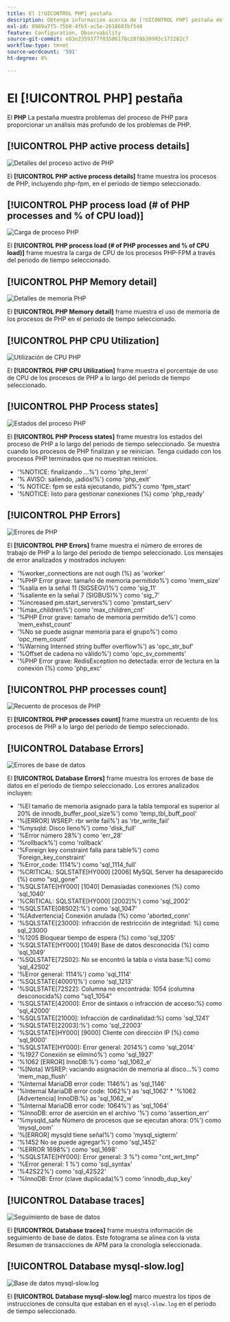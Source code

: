```yaml
---
title: El [!UICONTROL PHP] pestaña
description: Obtenga información acerca de [!UICONTROL PHP] pestaña de [!DNL Observation for Adobe Commerce].
exl-id: 0989a7f5-75b0-4fb5-ac5e-2618603bf548
feature: Configuration, Observability
source-git-commit: e83e2359377f03506178c28f8b30993c172282c7
workflow-type: tm+mt
source-wordcount: '591'
ht-degree: 0%

---
```


# El [!UICONTROL PHP] pestaña

El **PHP** La pestaña muestra problemas del proceso de PHP para proporcionar un análisis más profundo de los problemas de PHP.

## [!UICONTROL PHP active process details]

![Detalles del proceso activo de PHP](../../assets/tools/php-active-process-details.jpg)

El **[!UICONTROL PHP active process details]** frame muestra los procesos de PHP, incluyendo php-fpm, en el periodo de tiempo seleccionado.

## [!UICONTROL PHP process load (# of PHP processes and % of CPU load)]

![Carga de proceso PHP](../../assets/tools/php-process-load.jpg)

El **[!UICONTROL PHP process load (# of PHP processes and % of CPU load)]** frame muestra la carga de CPU de los procesos PHP-FPM a través del periodo de tiempo seleccionado.

## [!UICONTROL PHP Memory detail]

![Detalles de memoria PHP](../../assets/tools/php-memory-detail.jpg)

El **[!UICONTROL PHP Memory detail]** frame muestra el uso de memoria de los procesos de PHP en el periodo de tiempo seleccionado.

## [!UICONTROL PHP CPU Utilization]

![Utilización de CPU PHP](../../assets/tools/php-cpu-utilization.jpg)

El **[!UICONTROL PHP CPU Utilization]** frame muestra el porcentaje de uso de CPU de los procesos de PHP a lo largo del periodo de tiempo seleccionado.

## [!UICONTROL PHP Process states]

![Estados del proceso PHP](../../assets/tools/php-process-states-image-1.jpg)

El **[!UICONTROL PHP Process states]** frame muestra los estados del proceso de PHP a lo largo del periodo de tiempo seleccionado. Se muestra cuando los procesos de PHP finalizan y se reinician. Tenga cuidado con los procesos PHP terminados que no muestran reinicios.

* &#39;%NOTICE: finalizando ...%&#39;) como &#39;php_term&#39;
* &#39;% AVISO: saliendo, ¡adiós!%&#39;) como &#39;php_exit&#39;
* &#39;% NOTICE: fpm se está ejecutando, pid%&#39;) como &#39;fpm_start&#39;
* &#39;%NOTICE: listo para gestionar conexiones (%) como &#39;php_ready&#39;

## [!UICONTROL PHP Errors]

![Errores de PHP](../../assets/tools/php-errors-image-1.jpg)

El **[!UICONTROL PHP Errors]** frame muestra el número de errores de trabajo de PHP a lo largo del periodo de tiempo seleccionado. Los mensajes de error analizados y mostrados incluyen:

* &#39;%worker_connections are not ough (%) as &#39;worker&#39;
* &#39;%PHP Error grave: tamaño de memoria permitido%&#39;) como &#39;mem_size&#39;
* &#39;%salía en la señal 11 (SIGSEGV)%&#39;) como &#39;sig_11&#39;
* &#39;%saliente en la señal 7 (SIGBUS)%&#39;) como &#39;sig_7&#39;
* &#39;%increased pm.start_servers%&#39;) como &#39;pmstart_serv&#39;
* &#39;%max_children%&#39;) como &#39;max_children_cnt&#39;
* &#39;%PHP Error grave: tamaño de memoria permitido de%&#39;) como &#39;mem_exhst_count&#39;
* &#39;%No se puede asignar memoria para el grupo%&#39;) como &#39;opc_mem_count&#39;
* &#39;%Warning Interned string buffer overflow%&#39;) as &#39;opc_str_buf&#39;
* &#39;%Offset de cadena no válido%&#39;) como &#39;opc_sv_comments&#39;
* &#39;%PHP Error grave: RedisException no detectada: error de lectura en la conexión (%) como &#39;php_exc&#39;

## [!UICONTROL PHP processes count]

![Recuento de procesos de PHP](../../assets/tools/php-processes-count.jpg)

El **[!UICONTROL PHP processes count]** frame muestra un recuento de los procesos de PHP a lo largo del periodo de tiempo seleccionado.

## [!UICONTROL Database Errors]

![Errores de base de datos](../../assets/tools/php-tab-database-errors.jpg)

El **[!UICONTROL Database Errors]** frame muestra los errores de base de datos en el periodo de tiempo seleccionado. Los errores analizados incluyen:

* &#39;%El tamaño de memoria asignado para la tabla temporal es superior al 20% de innodb_buffer_pool_size%&#39;) como &#39;temp_tbl_buff_pool&#39;
* &#39;%\[ERROR\] WSREP: rbr write fail%&#39;) as &#39;rbr_write_fail&#39;
* &#39;%mysqld: Disco lleno%&#39;) como &#39;disk_full&#39;
* &#39;%Error número 28%&#39;) como &#39;err_28&#39;
* &#39;%rollback%&#39;) como &#39;rollback&#39;
* &#39;%Foreign key constraint falla para table%&#39;) como &#39;Foreign_key_constraint&#39;
* &#39;%Error_code: 1114%&#39;) como &#39;sql_1114_full&#39;
* &#39;%CRITICAL: SQLSTATE[HY000] [2006] MySQL Server ha desaparecido (%) como &quot;sql_gone&quot;
* &#39;%SQLSTATE[HY000] [1040] Demasiadas conexiones (%) como &#39;sql_1040&#39;
* &#39;%CRITICAL: SQLSTATE[HY000] [2002]%&#39;) como &#39;sql_2002&#39;
* &#39;%SQLSTATE[08S02]:%&#39;) como &#39;sql_1047&#39;
* &#39;%[Advertencia] Conexión anulada (%) como &#39;aborted_conn&#39;
* &#39;%SQLSTATE[23000]: infracción de restricción de integridad: %) como sql_23000
* &#39;%1205 Bloquear tiempo de espera (%) como &#39;sql_1205&#39;
* &#39;%SQLSTATE[HY000] [1049] Base de datos desconocida (%) como &#39;sql_1049&#39;
* &#39;%SQLSTATE[72S02]: No se encontró la tabla o vista base:%) como &#39;sql_42S02&#39;
* &#39;%Error general: 1114%&#39;) como &#39;sql_1114&#39;
* &#39;%SQLSTATE[40001]%&#39;) como &#39;sql_1213&#39;
* &#39;%SQLSTATE[72S22]: Columna no encontrada: 1054 (columna desconocida%) como &quot;sq1_1054&quot;
* &#39;%SQLSTATE[42000]: Error de sintaxis o infracción de acceso:%) como &#39;sql_42000&#39;
* &#39;%SQLSTATE[21000]: Infracción de cardinalidad:%) como &#39;sql_1241&#39;
* &#39;%SQLSTATE[22003]:%&#39;) como &#39;sql_22003&#39;
* &#39;%SQLSTATE[HY000] [9000] Cliente con dirección IP (%) como &#39;sql_9000&#39;
* &#39;%SQLSTATE[HY000]: Error general: 2014%&#39;) como &#39;sql_2014&#39;
* &#39;%1927 Conexión se eliminó%&#39;) como &#39;sql_1927&#39;
* &#39;%1062 \[ERROR\] InnoDB:%&#39;) como &#39;sql_1062_e&#39;
* &#39;%[Nota] WSREP: vaciando asignación de memoria al disco...%&#39;) como &#39;mem_map_flush&#39;
* &#39;%Internal MariaDB error code: 1146%&#39;) as &#39;sql_1146&#39;
* &#39;%Internal MariaDB error code: 1062%&#39;) as &#39;sql_1062&#39; * &#39;%1062 [Advertencia] InnoDB:%) as &#39;sql_1062_w&#39;
* &#39;%Internal MariaDB error code: 1064%&#39;) as &#39;sql_1064&#39;
* &#39;%InnoDB: error de aserción en el archivo &#39;%&#39;) como &#39;assertion_err&#39;
* &#39;%mysqld_safe Número de procesos que se ejecutan ahora: 0%&#39;) como &#39;mysql_oom&#39;
* &#39;%\[ERROR\] mysqld tiene señal%&#39;) como &#39;mysql_sigterm&#39;
* &#39;%1452 No se puede agregar%&#39;) como &#39;sql_1452&#39;
* &#39;%ERROR 1698%&#39;) como &#39;sql_1698&#39;
* &#39;%SQLSTATE[HY000]: Error general: 3 %&quot;) como &quot;cnt_wrt_tmp&quot;
* &#39;%Error general: 1 %&#39;) como &#39;sql_syntax&#39;
* &#39;%42S22%&#39;) como &#39;sql_42S22&#39;
* &#39;%InnoDB: Error (clave duplicada)%&#39;) como &#39;innodb_dup_key&#39;

## [!UICONTROL Database traces]

![Seguimiento de base de datos](../../assets/tools/php-tab-database-traces.jpg)

El **[!UICONTROL Database traces]** frame muestra información de seguimiento de base de datos. Este fotograma se alinea con la vista Resumen de transacciones de APM para la cronología seleccionada.

## [!UICONTROL Database mysql-slow.log]

![Base de datos mysql-slow.log](../../assets/tools/php-tab-database-mysql-slow-log.jpg)

El **[!UICONTROL Database mysql-slow.log]** marco muestra los tipos de instrucciones de consulta que estaban en el `mysql-slow.log` en el periodo de tiempo seleccionado.
